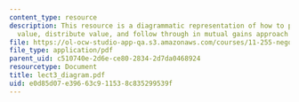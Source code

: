 ```yaml
---
content_type: resource
description: This resource is a diagrammatic representation of how to prepare, create
  value, distribute value, and follow through in mutual gains approach to negotiation.
file: https://ol-ocw-studio-app-qa.s3.amazonaws.com/courses/11-255-negotiation-and-dispute-resolution-in-the-public-sector-spring-2005/e0d85d07e39663c911538c835299539f_lect3_diagram.pdf
file_type: application/pdf
parent_uid: c510740e-2d6e-ce80-2834-2d7da0468924
resourcetype: Document
title: lect3_diagram.pdf
uid: e0d85d07-e396-63c9-1153-8c835299539f
---
```

